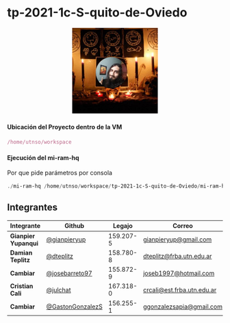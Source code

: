 # tp-2021-1c-S-quito-de-Oviedo

<p align="center"><img src="oviedo.jpg" width="200px"/></p>

#### Ubicación del Proyecto dentro de la VM

````javascript
/home/utnso/workspace
````



#### Ejecución del  mi-ram-hq

Por que pide parámetros por consola

````powershell
./mi-ram-hq /home/utnso/workspace/tp-2021-1c-S-quito-de-Oviedo/mi-ram-hq/cfg/mi-ram-hq.config /home/utnso/workspace/tp-2021-1c-S-quito-de-Oviedo/mi-ram-hq/cfg/mi-ram-hq.log
````





## Integrantes

| Integrante | Github | Legajo | Correo | Curso
|--|--|--|--|--
| **Gianpier Yupanqui** | [@gianpieryup](https://www.github.com/gianpieryup) | 159.207-5 | gianpieryup@gmail.com | K3054
| **Damian Teplitz** | [@dteplitz](https://www.github.com/dteplitz) | 158.780-8 | dteplitz@frba.utn.edu.ar | K3154
| **Cambiar** | [@josebarreto97](https://www.github.com/josebarreto97) | 155.872-9 | joseb1997@hotmail.com | K30
| **Cristian Cali** | [@julchat](https://www.github.com/julchat) | 167.318-0 | crcali@est.frba.utn.edu.ar | K3052
| **Cambiar** | [@GastonGonzalezS](https://www.github.com/GastonGonzalezS) | 156.255-1 | ggonzalezsapia@gmail.com | K3
